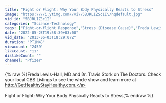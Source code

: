 ```yaml
---
title: "Fight or Flight: Why Your Body Physically Reacts to Stress"
image: "https:\/\/i.ytimg.com\/vi\/5BJRLIZSc1I\/hqdefault.jpg"
vid_id: "5BJRLIZSc1I"
categories: "Science-Technology"
tags: ["Fight-or-flight Response","Stress (Disease Cause)","Freda Lewis-Hall"]
date: "2022-05-23T19:58:39+03:00"
vid_date: "2013-06-03T18:29:07Z"
duration: "PT1M4S"
viewcount: "2459"
likeCount: "11"
dislikeCount: ""
channel: "Pfizer"
---
```

{% raw %}Freda Lewis-Hall, MD and Dr. Travis Stork on The Doctors. Check your local CBS Listings to see the whole show and learn more at <a rel="nofollow" target="blank" href="http://GetHealthyStayHealthy.com.">http://GetHealthyStayHealthy.com.</a><br /><br />Fight or Flight: Why Your Body Physically Reacts to Stress{% endraw %}
